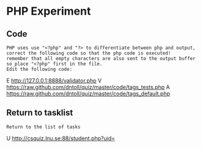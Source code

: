 # PHP Experiment

## Code
	PHP uses use "<?php" and "?> to differentiate between php and output, correct the following code so that the php code is executed!
	remember that all empty characters are also sent to the output buffer so place "<?php" first in the file. 
	Edit the following code:
E http://127.0.0.1:8888/validator.php
V https://raw.github.com/dntoll/quiz/master/code/tags_tests.php
A https://raw.github.com/dntoll/quiz/master/code/tags_default.php

## Return to tasklist
	Return to the list of tasks
U http://csquiz.lnu.se:88/student.php?uid=